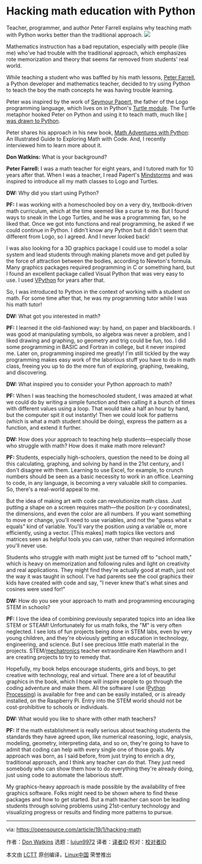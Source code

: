 [#]: collector: (lujun9972)
[#]: translator: (HankChow)
[#]: reviewer: ( )
[#]: publisher: ( )
[#]: url: ( )
[#]: subject: (Hacking math education with Python)
[#]: via: (https://opensource.com/article/19/1/hacking-math)
[#]: author: (Don Watkins https://opensource.com/users/don-watkins)

Hacking math education with Python
======
Teacher, programmer, and author Peter Farrell explains why teaching math with Python works better than the traditional approach.
![](https://opensource.com/sites/default/files/styles/image-full-size/public/lead-images/getting_started_with_python.png?itok=MFEKm3gl)

Mathematics instruction has a bad reputation, especially with people (like me) who've had trouble with the traditional approach, which emphasizes rote memorization and theory that seems far removed from students' real world.

While teaching a student who was baffled by his math lessons, [Peter Farrell][1], a Python developer and mathematics teacher, decided to try using Python to teach the boy the math concepts he was having trouble learning.

Peter was inspired by the work of [Seymour Papert][2], the father of the Logo programming language, which lives on in Python's [Turtle module][3]. The Turtle metaphor hooked Peter on Python and using it to teach math, much like [I was drawn to Python][4].

Peter shares his approach in his new book, [Math Adventures with Python][5]: An Illustrated Guide to Exploring Math with Code. And, I recently interviewed him to learn more about it.

**Don Watkins:** What is your background?

**Peter Farrell:** I was a math teacher for eight years, and I tutored math for 10 years after that. When I was a teacher, I read Papert's [Mindstorms][6] and was inspired to introduce all my math classes to Logo and Turtles.

**DW:** Why did you start using Python?

**PF:** I was working with a homeschooled boy on a very dry, textbook-driven math curriculum, which at the time seemed like a curse to me. But I found ways to sneak in the Logo Turtles, and he was a programming fan, so he liked that. Once we got into functions and real programming, he asked if we could continue in Python. I didn't know any Python but it didn't seem that different from Logo, so I agreed. And I never looked back!

I was also looking for a 3D graphics package I could use to model a solar system and lead students through making planets move and get pulled by the force of attraction between the bodies, according to Newton's formula. Many graphics packages required programming in C or something hard, but I found an excellent package called Visual Python that was very easy to use. I used [VPython][7] for years after that.

So, I was introduced to Python in the context of working with a student on math. For some time after that, he was my programming tutor while I was his math tutor!

**DW:** What got you interested in math?

**PF:** I learned it the old-fashioned way: by hand, on paper and blackboards. I was good at manipulating symbols, so algebra was never a problem, and I liked drawing and graphing, so geometry and trig could be fun, too. I did some programming in BASIC and Fortran in college, but it never inspired me. Later on, programming inspired me greatly! I'm still tickled by the way programming makes easy work of the laborious stuff you have to do in math class, freeing you up to do the more fun of exploring, graphing, tweaking, and discovering.

**DW:** What inspired you to consider your Python approach to math?

**PF:** When I was teaching the homeschooled student, I was amazed at what we could do by writing a simple function and then calling it a bunch of times with different values using a loop. That would take a half an hour by hand, but the computer spit it out instantly! Then we could look for patterns (which is what a math student should be doing), express the pattern as a function, and extend it further.

**DW:** How does your approach to teaching help students—especially those who struggle with math? How does it make math more relevant?

**PF:** Students, especially high-schoolers, question the need to be doing all this calculating, graphing, and solving by hand in the 21st century, and I don't disagree with them. Learning to use Excel, for example, to crunch numbers should be seen as a basic necessity to work in an office. Learning to code, in any language, is becoming a very valuable skill to companies. So, there's a real-world appeal to me.

But the idea of making art with code can revolutionize math class. Just putting a shape on a screen requires math—the position (x-y coordinates), the dimensions, and even the color are all numbers. If you want something to move or change, you'll need to use variables, and not the "guess what x equals" kind of variable. You'll vary the position using a variable or, more efficiently, using a vector. [This makes] math topics like vectors and matrices seen as helpful tools you can use, rather than required information you'll never use.

Students who struggle with math might just be turned off to "school math," which is heavy on memorization and following rules and light on creativity and real applications. They might find they're actually good at math, just not the way it was taught in school. I've had parents see the cool graphics their kids have created with code and say, "I never knew that's what sines and cosines were used for!"

**DW:** How do you see your approach to math and programming encouraging STEM in schools?

**PF:** I love the idea of combining previously separated topics into an idea like STEM or STEAM! Unfortunately for us math folks, the "M" is very often neglected. I see lots of fun projects being done in STEM labs, even by very young children, and they're obviously getting an education in technology, engineering, and science. But I see precious little math material in the projects. STEM/[mechatronics][8] teacher extraordinaire Ken Hawthorn and I are creating projects to try to remedy that.

Hopefully, my book helps encourage students, girls and boys, to get creative with technology, real and virtual. There are a lot of beautiful graphics in the book, which I hope will inspire people to go through the coding adventure and make them. All the software I use ([Python Processing][9]) is available for free and can be easily installed, or is already installed, on the Raspberry Pi. Entry into the STEM world should not be cost-prohibitive to schools or individuals.

**DW:** What would you like to share with other math teachers?

**PF:** If the math establishment is really serious about teaching students the standards they have agreed upon, like numerical reasoning, logic, analysis, modeling, geometry, interpreting data, and so on, they're going to have to admit that coding can help with every single one of those goals. My approach was born, as I said before, from just trying to enrich a dry, traditional approach, and I think any teacher can do that. They just need somebody who can show them how to do everything they're already doing, just using code to automate the laborious stuff.

My graphics-heavy approach is made possible by the availability of free graphics software. Folks might need to be shown where to find these packages and how to get started. But a math teacher can soon be leading students through solving problems using 21st-century technology and visualizing progress or results and finding more patterns to pursue.

--------------------------------------------------------------------------------

via: https://opensource.com/article/19/1/hacking-math

作者：[Don Watkins][a]
选题：[lujun9972][b]
译者：[译者ID](https://github.com/译者ID)
校对：[校对者ID](https://github.com/校对者ID)

本文由 [LCTT](https://github.com/LCTT/TranslateProject) 原创编译，[Linux中国](https://linux.cn/) 荣誉推出

[a]: https://opensource.com/users/don-watkins
[b]: https://github.com/lujun9972
[1]: https://twitter.com/hackingmath
[2]: https://en.wikipedia.org/wiki/Seymour_Papert
[3]: https://en.wikipedia.org/wiki/Turtle_graphics
[4]: https://opensource.com/life/15/8/python-turtle-graphics
[5]: https://nostarch.com/mathadventures
[6]: https://en.wikipedia.org/wiki/Mindstorms_(book)
[7]: http://vpython.org/
[8]: https://en.wikipedia.org/wiki/Mechatronics
[9]: https://processing.org/
